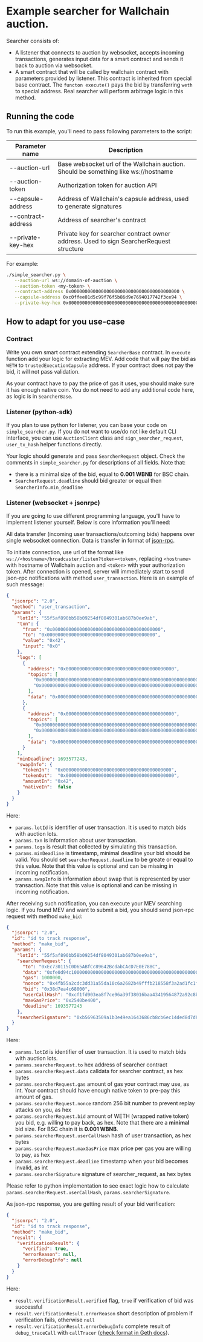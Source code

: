 # Example searcher for Wallchain auction.

Searcher consists of:
- A listener that connects to auction by websocket,
  accepts incoming transactions, generates input data for a smart contract
  and sends it back to auction via websocket.
- A smart contract that will be called by wallchain contract with parameters
  provided by listener. This contract is inherited from special base contract.
  The `functon execute()` pays the bid by transferring `weth` to special address.
  Real searcher will perform arbitrage logic in this method.

## Running the code

To run this example, you'll need to pass following parameters to the script:

| Parameter name     | Description                                                                             |
|--------------------|-----------------------------------------------------------------------------------------|
| --auction-url      | Base websocket url of the Wallchain auction. Should be something like ws://hostname     |
| --auction-token    | Authorization token for auction API                                                     |
| --capsule-address  | Address of Wallchain's capsule address, used to generate signatures                     |
| --contract-address | Address of searcher's contract                                                          |
| --private-key-hex  | Private key for searcher contract owner address. Used to sign SearcherRequest structure |

For example:
```bash
./simple_searcher.py \
   --auction-url ws://domain-of-auction \
   --auction-token <my-token> \
   --contract-address 0x0000000000000000000000000000000000000000 \
   --capsule-address 0xc0ffee01d5c99f76f5b86d9e7694017742f3ce94 \
   --private-key-hex 0x0000000000000000000000000000000000000000000000000000000000000000
```
## How to adapt for you use-case

### Contract

Write you own smart contract extending `SearcherBase` contract. In `execute` function
add your logic for extracting MEV. Add code that will pay the bid as `WETH` to
`trustedExecutionCapsule` address. If your contract does not pay the bid, it will not pass
validation.

As your contract have to pay the price of gas it uses, you should make sure it has enough
native coin. You do not need to add any additional code here, as logic is in `SearcherBase`.

### Listener (python-sdk)

If you plan to use python for listener, you can base your code on `simple_searcher.py`.
If you do not want to use/do not like default CLI interface, you can use
`AuctionClient` class and `sign_searcher_request`, `user_tx_hash` helper functions
directly.

Your logic should generate and pass `SearcherRequest` object. Check the
comments in `simple_searcher.py` for descriptions of all fields. Note that:
- there is a minimal size of the bid, equal to **0.001 WBNB** for BSC chain.
- `SearcherRequest.deadline` should bid greater or equal then `SearcherInfo.min_deadline`

### Listener (websocket + jsonrpc)

If you are going to use different programming language, you'll have to implement listener
yourself. Below is core information you'll need:

All data transfer (incoming user transactions/outcoming bids) happens over
single websocket connection. Data is transfer in format of
[json-rpc](https://www.jsonrpc.org/specification).

To initiate connection, use url of the format like `ws://<hostname>/broadcaster/listen?token=<token>`,
replacing `<hostname>` with hostname of Wallchain auction and `<token>` with your authorization token.
After connection is opened, server will immediately start to send json-rpc notifications with method
`user_transaction`. Here is an example of such message:

```json
{
  "jsonrpc": "2.0",
  "method": "user_transaction",
  "params": {
    "lotId": "55f5af890bb58b09254df8049301ab687b0ee9ab",
    "txn": {
      "from": "0x0000000000000000000000000000000000000000",
      "to": "0x0000000000000000000000000000000000000000",
      "value": "0x42",
      "input": "0x0"
    },
    "logs": [
      {
        "address": "0x0000000000000000000000000000000000000000",
        "topics": [
          "0x0000000000000000000000000000000000000000000000000000000000000000",
          "0x0000000000000000000000000000000000000000000000000000000000000000"
        ],
        "data": "0x0000000000000000000000000000000000000000000000000000000000000000"
      },
      {
        "address": "0x0000000000000000000000000000000000000000",
        "topics": [
          "0x0000000000000000000000000000000000000000000000000000000000000000",
          "0x0000000000000000000000000000000000000000000000000000000000000000"
        ],
        "data": "0x0000000000000000000000000000000000000000000000000000000000000000"
      }
    ],
    "minDeadline": 1693577243,
    "swapInfo": {
      "tokenIn":  "0x0000000000000000000000000000000000000000",
      "tokenOut":  "0x0000000000000000000000000000000000000000",
      "amountIn": "0x42",
      "nativeIn":  false
    }
  }
}
```

Here:
 - `params.lotId` is identifier of user transaction. It is used to match bids with auction lots.
 - `params.txn` is information about user transaction.
 - `params.logs` is result that collected by simulating this transaction.
 - `params.minDeadline` is timestamp, minimal deadline your bid should be valid. You
   should set `searcherRequest.deadline` to be greate or equal to this value.
   Note that this value is optional and can be missing in incoming notification.
 - `params.swapInfo` is information about swap that is represented by user transaction.
   Note that this value is optional and can be missing in incoming notification.

After receiving such notification, you can execute your MEV searching logic.
If you found MEV and want to submit a bid, you should send json-rpc request
with method `make_bid`:

```json
{
  "jsonrpc": "2.0",
  "id": "id to track response",
  "method": "make_bid",
  "params": {
    "lotId": "55f5af890bb58b09254df8049301ab687b0ee9ab",
    "searcherRequest": {
      "to": "0xEc730115C0D65ABfCc89642BcdabCAcD7E0E788C",
      "data": "0xfe0d94c100000000000000000000000000000000000000000000000000038d7ea4c68000",
      "gas": 1000000,
      "nonce": "0x4fb55a2cdc3dd31a55da10c6a2682b49fffb218558f3a2ad1fc1f2b7bec5a1fb",
      "bid": "0x38d7ea4c68000",
      "userCallHash": "0xcf1fd903ea8f7ce96a39f38016baa43419564872a92c8b6a22a0812637c41780",
      "maxGasPrice": "0x2540be400",
      "deadline": 1693577243
    },
    "searcherSignature": "0xb56963509a1b3e49ea1643686cb8cb6ec14ded8d7d8ddbaf53c04b86a324b10d2e0f7bdb5adb8a7a4449629b3bf1d30526b5ba275d620358a0630743b7cf8ed01c"
  }
}
```

Here:
 - `params.lotId` is identifier of user transaction. It is used to match bids with auction lots.
 - `params.searcherRequest.to` hex address of searcher contract
 - `params.searcherRequest.data` calldata for searcher contract, as hex bytes
 - `params.searcherRequest.gas` amount of gas your contract may use, as int. Your contract should have
   enough native token to pre-pay this amount of gas.
 - `params.searcherRequest.nonce` random 256 bit number to prevent replay attacks on you, as hex
 - `params.searcherRequest.bid` amount of WETH (wrapped native token) you bid,
                                 e.g. willing to pay back, as hex. Note that there
                                 are a **minimal** bid size. For BSC chain it is **0.001 WBNB**.
 - `params.searcherRequest.userCallHash` hash of user transaction, as hex bytes
 - `params.searcherRequest.maxGasPrice` max price per gas you are willing to pay, as hex
 - `params.searcherRequest.deadline` timestamp when your bid becomes invalid, as int
 - `params.searcherSignature` signature of searcher_request, as hex bytes

Please refer to python implementation to see exact logic how to calculate
`params.searcherRequest.userCallHash`, `params.searcherSignature`.

As json-rpc response, you are getting result of your bid verification:

```json
{
  "jsonrpc": "2.0",
  "id": "id to track response",
  "method": "make_bid",
  "result": {
    "verificationResult": {
      "verified": true,
      "errorReason": null,
      "errorDebugInfo": null
    }
  }
}
```

Here:
- `result.verificationResult.verified` flag, `true` if verification of bid was successful
- `result.verificationResult.errorReason` short description of problem if verification fails, otherwise `null`
- `result.verificationResult.errorDebugInfo` complete result of `debug_traceCall` with `callTracer`
([check format in Geth docs](https://geth.ethereum.org/docs/developers/evm-tracing/built-in-tracers#call-tracer)).
